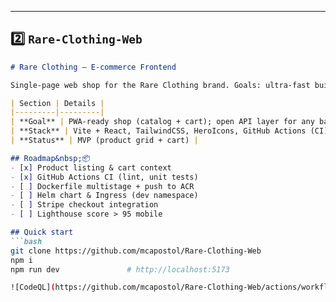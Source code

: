 
---

## 2️⃣ `Rare-Clothing-Web`

```markdown
# Rare Clothing – E‑commerce Frontend

Single‑page web shop for the Rare Clothing brand. Goals: ultra‑fast build times with **Vite**, atomic styling via **TailwindCSS**, and API‑ready components for a future headless backend.

| Section | Details |
|---------|---------|
| **Goal** | PWA‑ready shop (catalog + cart); open API layer for any backend (Strapi, Shopify, etc.). |
| **Stack** | Vite + React, TailwindCSS, HeroIcons, GitHub Actions (CI) → ACR, Helm chart → AKS Dev. |
| **Status** | MVP (product grid + cart) |

## Roadmap&nbsp;📦
- [x] Product listing & cart context
- [x] GitHub Actions CI (lint, unit tests)
- [ ] Dockerfile multistage + push to ACR
- [ ] Helm chart & Ingress (dev namespace)
- [ ] Stripe checkout integration
- [ ] Lighthouse score > 95 mobile

## Quick start
```bash
git clone https://github.com/mcapostol/Rare-Clothing-Web
npm i
npm run dev               # http://localhost:5173

![CodeQL](https://github.com/mcapostol/Rare-Clothing-Web/actions/workflows/codeql.yml/badge.svg)

